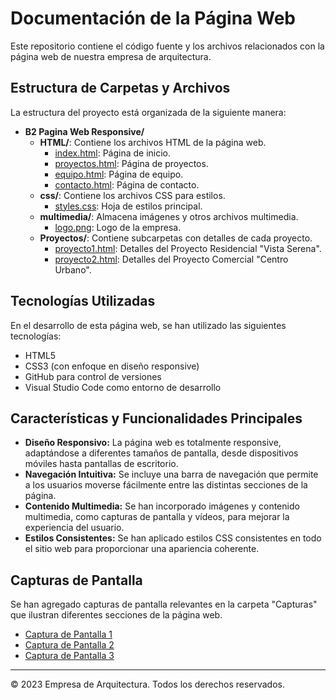 # Documentación de la Página Web

Este repositorio contiene el código fuente y los archivos relacionados con la página web de nuestra empresa de arquitectura.

## Estructura de Carpetas y Archivos

La estructura del proyecto está organizada de la siguiente manera:

- **B2 Pagina Web Responsive/**
  - **HTML/**: Contiene los archivos HTML de la página web.
    - [index.html](./HTML/index.html): Página de inicio.
    - [proyectos.html](./HTML/proyectos.html): Página de proyectos.
    - [equipo.html](./HTML/equipo.html): Página de equipo.
    - [contacto.html](./HTML/contacto.html): Página de contacto.
  - **css/**: Contiene los archivos CSS para estilos.
    - [styles.css](./css/styles.css): Hoja de estilos principal.
  - **multimedia/**: Almacena imágenes y otros archivos multimedia.
    - [logo.png](./multimedia/logo.png): Logo de la empresa.
  - **Proyectos/**: Contiene subcarpetas con detalles de cada proyecto.
    - [proyecto1.html](./Proyectos/proyecto1.html): Detalles del Proyecto Residencial "Vista Serena".
    - [proyecto2.html](./Proyectos/proyecto2.html): Detalles del Proyecto Comercial "Centro Urbano".

## Tecnologías Utilizadas

En el desarrollo de esta página web, se han utilizado las siguientes tecnologías:

- HTML5
- CSS3 (con enfoque en diseño responsive)
- GitHub para control de versiones
- Visual Studio Code como entorno de desarrollo

## Características y Funcionalidades Principales

- **Diseño Responsivo:** La página web es totalmente responsive, adaptándose a diferentes tamaños de pantalla, desde dispositivos móviles hasta pantallas de escritorio.
- **Navegación Intuitiva:** Se incluye una barra de navegación que permite a los usuarios moverse fácilmente entre las distintas secciones de la página.
- **Contenido Multimedia:** Se han incorporado imágenes y contenido multimedia, como capturas de pantalla y vídeos, para mejorar la experiencia del usuario.
- **Estilos Consistentes:** Se han aplicado estilos CSS consistentes en todo el sitio web para proporcionar una apariencia coherente.

## Capturas de Pantalla

Se han agregado capturas de pantalla relevantes en la carpeta "Capturas" que ilustran diferentes secciones de la página web.

- [Captura de Pantalla 1](./Capturas/Captura1.png)
- [Captura de Pantalla 2](./Capturas/Captura2.png)
- [Captura de Pantalla 3](./Capturas/Captura3.png)

---

© 2023 Empresa de Arquitectura. Todos los derechos reservados.
